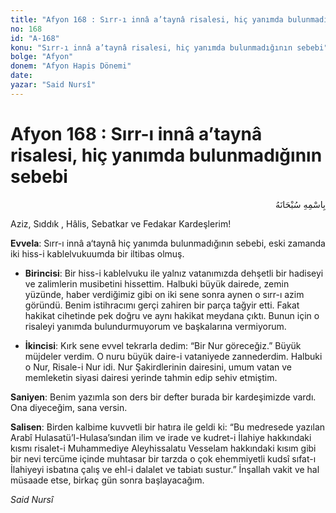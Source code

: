 ```yaml
---
title: "Afyon 168 : Sırr-ı innâ a’taynâ risalesi, hiç yanımda bulunmadığının sebebi"
no: 168
id: "A-168"
konu: "Sırr-ı innâ a’taynâ risalesi, hiç yanımda bulunmadığının sebebi"
bolge: "Afyon"
donem: "Afyon Hapis Dönemi"
date: 
yazar: "Said Nursî"
---
```


# Afyon 168 : Sırr-ı innâ a’taynâ risalesi, hiç yanımda bulunmadığının sebebi

<p class="arabic" dir="rtl" title="Meal: “Her türlü noksan sıfatlardan yüce olan Allah’ın adıyla.”">بِاسْمِهِ سُبْحَانَهُ</p>

Aziz, Sıddık , Hâlis, Sebatkar ve Fedakar Kardeşlerim!

**Evvela**: Sırr-ı innâ a‘taynâ hiç yanımda bulunmadığının sebebi, eski zamanda iki hiss-i kablelvukuumda bir iltibas olmuş.

- **Birincisi**: Bir hiss-i kablelvuku ile yalnız vatanımızda dehşetli bir hadiseyi ve zalimlerin musibetini hissettim. Halbuki büyük dairede, zemin yüzünde, haber verdiğimiz gibi on iki sene sonra aynen o sırr-ı azim göründü. Benim istihracımı gerçi zahiren bir parça tağyir etti. Fakat hakikat cihetinde pek doğru ve aynı hakikat meydana çıktı. Bunun için o risaleyi yanımda bulundurmuyorum ve başkalarına vermiyorum.

- **İkincisi**: Kırk sene evvel tekrarla dedim: “Bir Nur göreceğiz.” Büyük müjdeler verdim. O nuru büyük daire-i vataniyede zannederdim. Halbuki o Nur, Risale-i Nur idi. Nur Şakirdlerinin dairesini, umum vatan ve memleketin siyasi dairesi yerinde tahmin edip sehiv etmiştim.

**Saniyen**: Benim yazımla son ders bir defter burada bir kardeşimizde vardı. Ona diyeceğim, sana versin.

**Salisen**: Birden kalbime kuvvetli bir hatıra ile geldi ki: “Bu medresede yazılan Arabî Hulasatü’l-Hulasa’sından ilim ve irade ve kudret-i İlahiye hakkındaki kısmı risalet-i Muhammediye Aleyhissalatu Vesselam hakkındaki kısım gibi bir nevi tercüme içinde muhtasar bir tarzda o çok ehemmiyetli kudsî sıfat-ı İlahiyeyi isbatına çalış ve ehl-i dalalet ve tabiatı sustur.” İnşallah vakit ve hal müsaade etse, birkaç gün sonra başlayacağım.

*Said Nursî*
